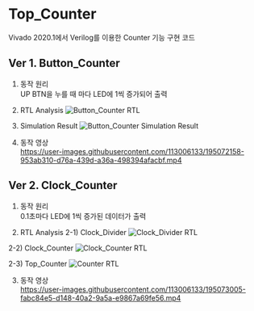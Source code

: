 # Top_Counter
Vivado 2020.1에서 Verilog를 이용한 Counter 기능 구현 코드

## Ver 1. Button_Counter  
1. 동작 원리  
UP BTN을 누를 때 마다 LED에 1씩 증가되어 출력

2. RTL Analysis
![Button_Counter RTL](https://user-images.githubusercontent.com/113006133/195072012-b4495fb8-6c78-4b61-9703-9ea69493f4dc.JPG)

3. Simulation Result
![Button_Counter Simulation Result](https://user-images.githubusercontent.com/113006133/195072094-1ad509bd-1d47-4be8-8712-5ceed348bdff.JPG)

4. 동작 영상  
https://user-images.githubusercontent.com/113006133/195072158-953ab310-d76a-439d-a36a-498394afacbf.mp4

## Ver 2. Clock_Counter

1. 동작 원리  
0.1초마다 LED에 1씩 증가된 데이터가 출력

2. RTL Analysis
2-1) Clock_Divider
![Clock_Divider RTL](https://user-images.githubusercontent.com/113006133/195072823-331a75ac-b963-4024-b48e-248cbc44168d.JPG)

2-2) Clock_Counter
![Clock_Counter RTL](https://user-images.githubusercontent.com/113006133/195072901-4c9612c2-8f99-416e-a4c6-a52ac91bf8c4.JPG)

2-3) Top_Counter
![Counter RTL](https://user-images.githubusercontent.com/113006133/195072948-98245e9e-10d5-4379-ab8e-55dcec968282.JPG)

3. 동작 영상  
https://user-images.githubusercontent.com/113006133/195073005-fabc84e5-d148-40a2-9a5a-e9867a69fe56.mp4

